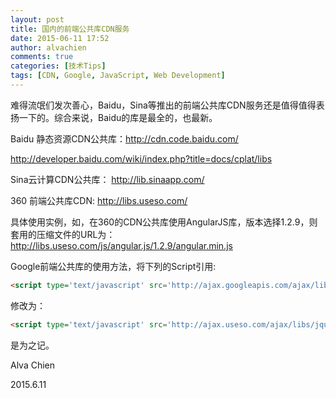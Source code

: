 ```yaml
---
layout: post
title: 国内的前端公共库CDN服务
date: 2015-06-11 17:52
author: alvachien
comments: true
categories: [技术Tips]
tags: [CDN, Google, JavaScript, Web Development]
---
```

难得流氓们发次善心，Baidu，Sina等推出的前端公共库CDN服务还是值得值得表扬一下的。综合来说，Baidu的库是最全的，也最新。

Baidu 静态资源CDN公共库：http://cdn.code.baidu.com/

http://developer.baidu.com/wiki/index.php?title=docs/cplat/libs

Sina云计算CDN公共库： http://lib.sinaapp.com/

360 前端公共库CDN: http://libs.useso.com/

具体使用实例，如，在360的CDN公共库使用AngularJS库，版本选择1.2.9，则套用的压缩文件的URL为：http://libs.useso.com/js/angular.js/1.2.9/angular.min.js

Google前端公共库的使用方法，将下列的Script引用:

```html
<script type='text/javascript' src='http://ajax.googleapis.com/ajax/libs/jquery/1.7.2/jquery.min.js?ver=3.4.2'></script>
```

修改为：
```html
<script type='text/javascript' src='http://ajax.useso.com/ajax/libs/jquery/1.7.2/jquery.min.js?ver=3.4.2'></script>
```

是为之记。

Alva Chien

2015.6.11

